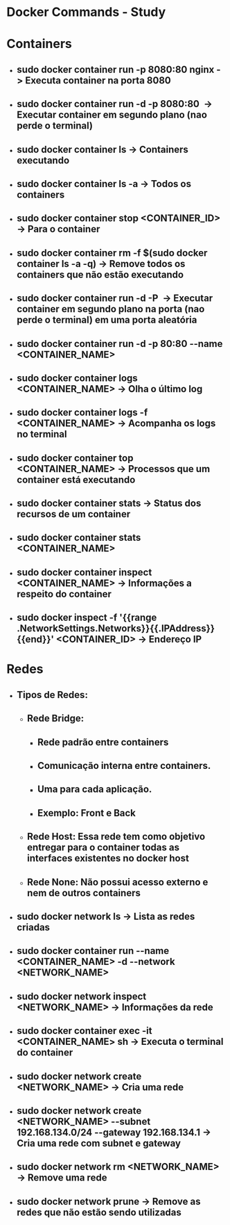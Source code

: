 # **Docker Commands - Study**

# **Containers**

- ## sudo docker container run -p 8080:80 nginx -> Executa container na porta 8080

- ## sudo docker container  run -d -p 8080:80 <IMAGE> -> Executar container em segundo plano (nao perde o terminal)

- ## sudo docker container ls -> Containers executando

- ## sudo docker container ls -a -> Todos os containers

- ## sudo docker container stop <CONTAINER_ID> -> Para o container

- ## sudo docker container rm -f $(sudo docker container ls -a -q) -> Remove todos os containers que não estão executando

- ## sudo docker container  run -d -P <IMAGE> -> Executar container em segundo plano na porta (nao perde o terminal) em uma porta aleatória

- ## sudo docker container run -d -p 80:80 --name <CONTAINER_NAME> <HOST>

- ## sudo docker container logs <CONTAINER_NAME> -> Olha o último log

- ## sudo docker container logs -f <CONTAINER_NAME> -> Acompanha os logs no terminal

- ## sudo docker container top <CONTAINER_NAME> -> Processos que um container está executando

- ## sudo docker container stats -> Status dos recursos de um container

- ## sudo docker container stats <CONTAINER_NAME>

- ## sudo docker container inspect <CONTAINER_NAME> -> Informações a respeito do container

- ## sudo docker inspect -f '{{range .NetworkSettings.Networks}}{{.IPAddress}}{{end}}' <CONTAINER_ID> -> Endereço IP

# **Redes**

- ## **Tipos de Redes:** 
    - ## **Rede Bridge:** 
        - ## Rede padrão entre containers 
        - ## Comunicação interna entre containers. 
        - ## Uma para cada aplicação. 
        - ## Exemplo: Front e Back

    - ## **Rede Host:** Essa rede tem como objetivo entregar para o container todas as interfaces existentes no docker host

    - ## **Rede None:** Não possui acesso externo e nem de outros containers

- ## sudo docker network ls -> Lista as redes criadas

- ## sudo docker container run --name <CONTAINER_NAME> -d --network <NETWORK_NAME> <IMAGE>

- ## sudo docker network inspect <NETWORK_NAME> -> Informações da rede

- ## sudo docker container exec -it <CONTAINER_NAME> sh -> Executa o terminal do container

- ## sudo docker network create <NETWORK_NAME> -> Cria uma rede

- ## sudo docker network create <NETWORK_NAME> --subnet 192.168.134.0/24 --gateway 192.168.134.1 -> Cria uma rede com subnet e gateway

- ## sudo docker network rm <NETWORK_NAME> -> Remove uma rede

- ## sudo docker network prune -> Remove as redes que não estão sendo utilizadas
